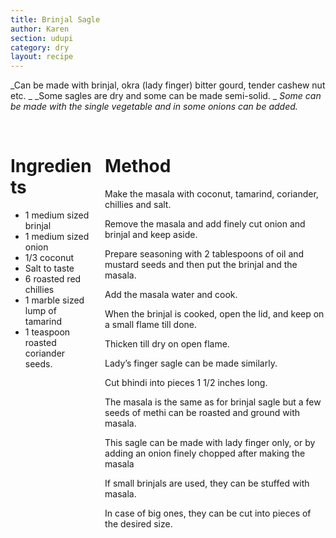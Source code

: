 ```yaml
---
title: Brinjal Sagle
author: Karen
section: udupi
category: dry
layout: recipe
---
```


_Can be made with brinjal, okra (lady finger) bitter gourd, tender cashew nut etc. _
_Some sagles are dry and some can be made semi-solid. _
_Some can be made with the single vegetable and in some onions can be added._

<br>
<div class='columns'> <div class='column is-one-third p-3' markdown='1'>

# Ingredients

* 1 medium sized brinjal
* 1 medium sized onion
* 1/3 coconut
* Salt to taste
* 6 roasted red chillies
* 1 marble sized lump of tamarind
* 1 teaspoon roasted coriander seeds.




</div> <div class='column is-two-thirds p-3' markdown='1'>

# Method

Make the masala with coconut, tamarind, coriander, chillies and salt.

Remove the masala and add finely cut onion and brinjal and keep aside.

Prepare seasoning with 2 tablespoons of oil and mustard seeds and then put the brinjal and the masala.

Add the masala water and cook.

When the brinjal is cooked, open the lid, and keep on a small flame till done.

Thicken till dry on open flame.

Lady’s finger sagle can be made similarly. 

Cut bhindi into pieces 1 1/2 inches long.

 The masala is the same as for brinjal sagle but a few seeds of methi can be roasted and ground with masala.

This sagle can be made with lady finger only, or by adding an onion finely chopped after making the masala

If small brinjals are used, they can be stuffed with masala. 

In case of big ones, they can be cut into pieces of the desired size.



</div> </div>